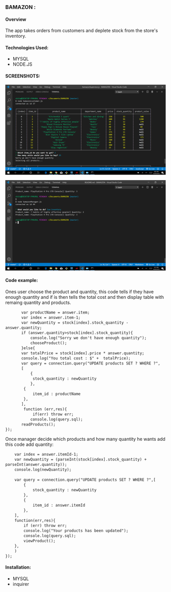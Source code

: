 ### BAMAZON :

#### Overview

The app  takes  orders from customers and deplete stock from the store's inventory. 

#### Technologies Used:

* MYSQL
* NODE.JS

#### SCREENSHOTS:

![quantity.png](quantity.png)

![lowinventory.png](lowinventory.png)



#### Code example:

<p> Ones user choose the product and quantity, this code tells if they have enough quantity and if is then tells the total cost and then display table with remaing quantity and products.

           var productName = answer.item;
           var index = answer.item-1;
           var newQuantity = stock[index].stock_quantity - answer.quantity;
           if (answer.quantity>stock[index].stock_quantity){
               console.log("Sorry we don't have enough quantity");
               chooseProduct();
           }else{
           var totalPrice = stock[index].price * answer.quantity;
           console.log("You total cost : $" +  totalPrice);
           var query = connection.query("UPDATE products SET ? WHERE ?",
           [
               {
                stock_quantity : newQuantity
               },
            {
                item_id : productName
            },
           ],
            function (err,res){
                if(err) throw err;
               console.log(query.sql);   
           readProducts();               
    });  

 <p>   Once manager decide which products and how many quantity he wants add this code add quantity:

        var index = answer.itemId-1;
        var newQuantity = (parseInt(stock[index].stock_quantity) + parseInt(answer.quantity));
        console.log(newQuantity);

        var query = connection.query("UPDATE products SET ? WHERE ?",[
            {
                stock_quantity : newQuantity
            },
            {
                item_id : answer.itemId
            },
        ],
        function(err,res){
            if (err) throw err;
            console.log("Your products has been updated");
            console.log(query.sql);
            viewProduct();
        },
        )
    });

#### Installation: 

* MYSQL
* inquirer




